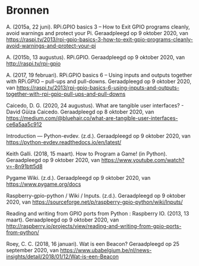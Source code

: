 # Bronnen

A. (2015a, 22 juni). RPi.GPIO basics 3 – How to Exit GPIO programs cleanly, avoid warnings and protect your Pi. Geraadpleegd op 9 oktober 2020, van <https://raspi.tv/2013/rpi-gpio-basics-3-how-to-exit-gpio-programs-cleanly-avoid-warnings-and-protect-your-pi>

A. (2015b, 13 augustus). RPi.GPIO. Geraadpleegd op 9 oktober 2020, van <http://raspi.tv/rpi-gpio>

A. (2017, 19 februari). RPi.GPIO basics 6 – Using inputs and outputs together with RPi.GPIO – pull-ups and pull-downs. Geraadpleegd op 9 oktober 2020, van <https://raspi.tv/2013/rpi-gpio-basics-6-using-inputs-and-outputs-together-with-rpi-gpio-pull-ups-and-pull-downs>

Caicedo, D. G. (2020, 24 augustus). What are tangible user interfaces? - David Güiza Caicedo. Geraadpleegd op 8 oktober 2020, van <https://medium.com/@bluehair.co/what-are-tangible-user-interfaces-ce6a5aa5c912>

Introduction — Python-evdev. (z.d.). Geraadpleegd op 9 oktober 2020, van <https://python-evdev.readthedocs.io/en/latest/>

Keith Galli. (2018, 15 maart). How to Program a Game! (in Python). Geraadpleegd op 9 oktober 2020, van <https://www.youtube.com/watch?v=-8n91btt5d8>

Pygame Wiki. (z.d.). Geraadpleegd op 9 oktober 2020, van <https://www.pygame.org/docs>

Raspberry-gpio-python / Wiki / Inputs. (z.d.). Geraadpleegd op 9 oktober 2020, van <https://sourceforge.net/p/raspberry-gpio-python/wiki/Inputs/>

Reading and writing from GPIO ports from Python : Raspberry IO. (2013, 13 maart). Geraadpleegd op 9 oktober 2020, van <http://raspberry.io/projects/view/reading-and-writing-from-gpio-ports-from-python/>

Roey, C. C. (2018, 16 januari). Wat is een Beacon? Geraadpleegd op 25 september 2020, van <https://www.ubabelgium.be/nl/news-insights/detail/2018/01/12/Wat-is-een-Beacon>